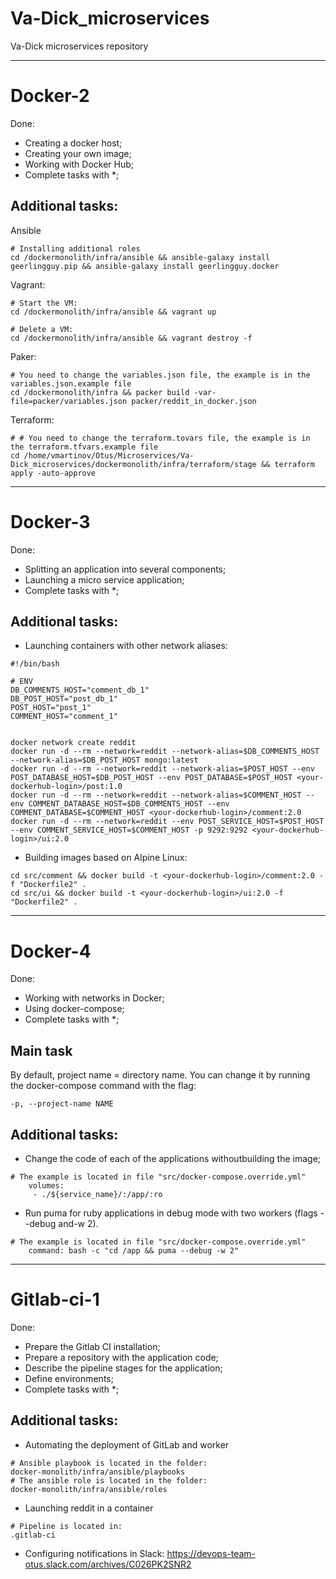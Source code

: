 # Va-Dick_microservices
Va-Dick microservices repository


---
# Docker-2
Done:
- Creating a docker host;
- Creating your own image;
- Working with Docker Hub;
- Complete tasks with *;

## Additional tasks:

Ansible
```
# Installing additional roles
cd /dockermonolith/infra/ansible && ansible-galaxy install geerlingguy.pip && ansible-galaxy install geerlingguy.docker
```

Vagrant:
```
# Start the VM:
cd /dockermonolith/infra/ansible && vagrant up

# Delete a VM:
cd /dockermonolith/infra/ansible && vagrant destroy -f
```

Paker:
```
# You need to change the variables.json file, the example is in the variables.json.example file
cd /dockermonolith/infra && packer build -var-file=packer/variables.json packer/reddit_in_docker.json
```

Terraform:
```
# # You need to change the terraform.tovars file, the example is in the terraform.tfvars.example file
cd /home/vmartinov/Otus/Microservices/Va-Dick_microservices/dockermonolith/infra/terraform/stage && terraform apply -auto-approve
```



---
# Docker-3
Done:
- Splitting an application into several components;
- Launching a micro service application;
- Complete tasks with *;


## Additional tasks:

- Launching containers with other network aliases:

```
#!/bin/bash

# ENV
DB_COMMENTS_HOST="comment_db_1"
DB_POST_HOST="post_db_1"
POST_HOST="post_1"
COMMENT_HOST="comment_1"


docker network create reddit
docker run -d --rm --network=reddit --network-alias=$DB_COMMENTS_HOST --network-alias=$DB_POST_HOST mongo:latest
docker run -d --rm --network=reddit --network-alias=$POST_HOST --env POST_DATABASE_HOST=$DB_POST_HOST --env POST_DATABASE=$POST_HOST <your-dockerhub-login>/post:1.0
docker run -d --rm --network=reddit --network-alias=$COMMENT_HOST --env COMMENT_DATABASE_HOST=$DB_COMMENTS_HOST --env COMMENT_DATABASE=$COMMENT_HOST <your-dockerhub-login>/comment:2.0
docker run -d --rm --network=reddit --env POST_SERVICE_HOST=$POST_HOST --env COMMENT_SERVICE_HOST=$COMMENT_HOST -p 9292:9292 <your-dockerhub-login>/ui:2.0
```

- Building images based on Alpine Linux:
```
cd src/comment && docker build -t <your-dockerhub-login>/comment:2.0 -f "Dockerfile2" .
cd src/ui && docker build -t <your-dockerhub-login>/ui:2.0 -f "Dockerfile2" .
```



---
# Docker-4
Done:
- Working with networks in Docker;
- Using docker-compose;
- Complete tasks with *;


## Main task
By default, project name = directory name. You can change it by running the docker-compose command with the flag:
```
-p, --project-name NAME
```

## Additional tasks:
- Change the code of each of the applications withoutbuilding the image;
```
# The example is located in file "src/docker-compose.override.yml"
    volumes:
     - ./${service_name}/:/app/:ro
```

- Run puma for ruby applications in debug mode with two workers (flags --debug and-w 2).
```
# The example is located in file "src/docker-compose.override.yml"
    command: bash -c "cd /app && puma --debug -w 2"
```



---
# Gitlab-ci-1
Done:
- Prepare the Gitlab CI installation;
- Prepare a repository with the application code;
- Describe the pipeline stages for the application;
- Define environments;
- Complete tasks with *;

## Additional tasks:
- Automating the deployment of GitLab and worker
```
# Ansible playbook is located in the folder:
docker-monolith/infra/ansible/playbooks
# The ansible role is located in the folder:
docker-monolith/infra/ansible/roles
```

- Launching reddit in a container
```
# Pipeline is located in:
.gitlab-ci
```

- Configuring notifications in Slack:
https://devops-team-otus.slack.com/archives/C026PK2SNR2
